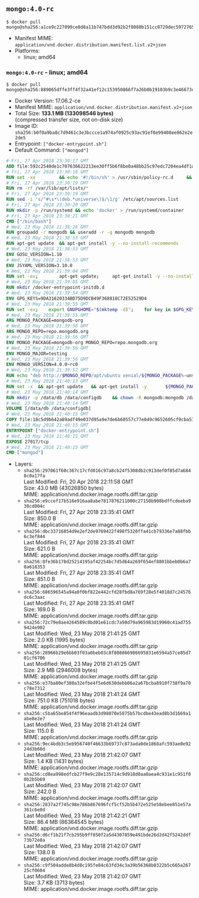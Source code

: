 ## `mongo:4.0-rc`

```console
$ docker pull mongo@sha256:a1ce9c227099ce0d8a11b747bdd3d92b2f8080b151cc0729dec5972765f34de8
```

-	Manifest MIME: `application/vnd.docker.distribution.manifest.list.v2+json`
-	Platforms:
	-	linux; amd64

### `mongo:4.0-rc` - linux; amd64

```console
$ docker pull mongo@sha256:889065dffe3ff4f32a41ef12c153950866f7a26b0b19103b9c3e46673c80ae99
```

-	Docker Version: 17.06.2-ce
-	Manifest MIME: `application/vnd.docker.distribution.manifest.v2+json`
-	Total Size: **133.1 MB (133098546 bytes)**  
	(compressed transfer size, not on-disk size)
-	Image ID: `sha256:b0f0a9ba8c7d9461c3e3bccce1a974af0925c93ac91ef0e99408ee862e2e2de5`
-	Entrypoint: `["docker-entrypoint.sh"]`
-	Default Command: `["mongod"]`

```dockerfile
# Fri, 27 Apr 2018 23:30:17 GMT
ADD file:592c2540de1c707636622213ee30ff5b6f8be0a48bb25c97edc7204ea4df1a81 in / 
# Fri, 27 Apr 2018 23:30:18 GMT
RUN set -xe 		&& echo '#!/bin/sh' > /usr/sbin/policy-rc.d 	&& echo 'exit 101' >> /usr/sbin/policy-rc.d 	&& chmod +x /usr/sbin/policy-rc.d 		&& dpkg-divert --local --rename --add /sbin/initctl 	&& cp -a /usr/sbin/policy-rc.d /sbin/initctl 	&& sed -i 's/^exit.*/exit 0/' /sbin/initctl 		&& echo 'force-unsafe-io' > /etc/dpkg/dpkg.cfg.d/docker-apt-speedup 		&& echo 'DPkg::Post-Invoke { "rm -f /var/cache/apt/archives/*.deb /var/cache/apt/archives/partial/*.deb /var/cache/apt/*.bin || true"; };' > /etc/apt/apt.conf.d/docker-clean 	&& echo 'APT::Update::Post-Invoke { "rm -f /var/cache/apt/archives/*.deb /var/cache/apt/archives/partial/*.deb /var/cache/apt/*.bin || true"; };' >> /etc/apt/apt.conf.d/docker-clean 	&& echo 'Dir::Cache::pkgcache ""; Dir::Cache::srcpkgcache "";' >> /etc/apt/apt.conf.d/docker-clean 		&& echo 'Acquire::Languages "none";' > /etc/apt/apt.conf.d/docker-no-languages 		&& echo 'Acquire::GzipIndexes "true"; Acquire::CompressionTypes::Order:: "gz";' > /etc/apt/apt.conf.d/docker-gzip-indexes 		&& echo 'Apt::AutoRemove::SuggestsImportant "false";' > /etc/apt/apt.conf.d/docker-autoremove-suggests
# Fri, 27 Apr 2018 23:30:19 GMT
RUN rm -rf /var/lib/apt/lists/*
# Fri, 27 Apr 2018 23:30:19 GMT
RUN sed -i 's/^#\s*\(deb.*universe\)$/\1/g' /etc/apt/sources.list
# Fri, 27 Apr 2018 23:30:20 GMT
RUN mkdir -p /run/systemd && echo 'docker' > /run/systemd/container
# Fri, 27 Apr 2018 23:30:21 GMT
CMD ["/bin/bash"]
# Wed, 23 May 2018 21:38:28 GMT
RUN groupadd -r mongodb && useradd -r -g mongodb mongodb
# Wed, 23 May 2018 21:38:53 GMT
RUN apt-get update 	&& apt-get install -y --no-install-recommends 		ca-certificates 		jq 		numactl 	&& rm -rf /var/lib/apt/lists/*
# Wed, 23 May 2018 21:38:53 GMT
ENV GOSU_VERSION=1.10
# Wed, 23 May 2018 21:38:53 GMT
ENV JSYAML_VERSION=3.10.0
# Wed, 23 May 2018 21:39:04 GMT
RUN set -ex; 		apt-get update; 	apt-get install -y --no-install-recommends 		wget 	; 	rm -rf /var/lib/apt/lists/*; 		dpkgArch="$(dpkg --print-architecture | awk -F- '{ print $NF }')"; 	wget -O /usr/local/bin/gosu "https://github.com/tianon/gosu/releases/download/$GOSU_VERSION/gosu-$dpkgArch"; 	wget -O /usr/local/bin/gosu.asc "https://github.com/tianon/gosu/releases/download/$GOSU_VERSION/gosu-$dpkgArch.asc"; 	export GNUPGHOME="$(mktemp -d)"; 	gpg --keyserver ha.pool.sks-keyservers.net --recv-keys B42F6819007F00F88E364FD4036A9C25BF357DD4; 	gpg --batch --verify /usr/local/bin/gosu.asc /usr/local/bin/gosu; 	rm -r "$GNUPGHOME" /usr/local/bin/gosu.asc; 	chmod +x /usr/local/bin/gosu; 	gosu nobody true; 		wget -O /js-yaml.js "https://github.com/nodeca/js-yaml/raw/${JSYAML_VERSION}/dist/js-yaml.js"; 		apt-get purge -y --auto-remove wget
# Wed, 23 May 2018 21:39:05 GMT
RUN mkdir /docker-entrypoint-initdb.d
# Wed, 23 May 2018 21:39:54 GMT
ENV GPG_KEYS=9DA31620334BD75D9DCB49F368818C72E52529D4
# Wed, 23 May 2018 21:39:55 GMT
RUN set -ex; 	export GNUPGHOME="$(mktemp -d)"; 	for key in $GPG_KEYS; do 		gpg --keyserver ha.pool.sks-keyservers.net --recv-keys "$key"; 	done; 	gpg --export $GPG_KEYS > /etc/apt/trusted.gpg.d/mongodb.gpg; 	rm -r "$GNUPGHOME"; 	apt-key list
# Wed, 23 May 2018 21:39:55 GMT
ARG MONGO_PACKAGE=mongodb-org
# Wed, 23 May 2018 21:39:56 GMT
ARG MONGO_REPO=repo.mongodb.org
# Wed, 23 May 2018 21:39:56 GMT
ENV MONGO_PACKAGE=mongodb-org MONGO_REPO=repo.mongodb.org
# Wed, 23 May 2018 21:39:56 GMT
ENV MONGO_MAJOR=testing
# Wed, 23 May 2018 21:39:56 GMT
ENV MONGO_VERSION=4.0.0~rc0
# Wed, 23 May 2018 21:39:57 GMT
RUN echo "deb http://$MONGO_REPO/apt/ubuntu xenial/${MONGO_PACKAGE%-unstable}/$MONGO_MAJOR multiverse" | tee "/etc/apt/sources.list.d/${MONGO_PACKAGE%-unstable}.list"
# Wed, 23 May 2018 21:40:13 GMT
RUN set -x 	&& apt-get update 	&& apt-get install -y 		${MONGO_PACKAGE}=$MONGO_VERSION 		${MONGO_PACKAGE}-server=$MONGO_VERSION 		${MONGO_PACKAGE}-shell=$MONGO_VERSION 		${MONGO_PACKAGE}-mongos=$MONGO_VERSION 		${MONGO_PACKAGE}-tools=$MONGO_VERSION 	&& rm -rf /var/lib/apt/lists/* 	&& rm -rf /var/lib/mongodb 	&& mv /etc/mongod.conf /etc/mongod.conf.orig
# Wed, 23 May 2018 21:40:14 GMT
RUN mkdir -p /data/db /data/configdb 	&& chown -R mongodb:mongodb /data/db /data/configdb
# Wed, 23 May 2018 21:40:14 GMT
VOLUME [/data/db /data/configdb]
# Wed, 23 May 2018 21:40:15 GMT
COPY file:18c5d9b642a89adf49e037d95a9e7de6b60557c77e049c9652605cf9cba57df9 in /usr/local/bin/ 
# Wed, 23 May 2018 21:40:15 GMT
ENTRYPOINT ["docker-entrypoint.sh"]
# Wed, 23 May 2018 21:40:15 GMT
EXPOSE 27017/tcp
# Wed, 23 May 2018 21:40:15 GMT
CMD ["mongod"]
```

-	Layers:
	-	`sha256:297061f60c367c17cfd016c97a8cb24f5308db2c913def0f85d7a6848c0a17fa`  
		Last Modified: Fri, 20 Apr 2018 22:11:58 GMT  
		Size: 43.0 MB (43026850 bytes)  
		MIME: application/vnd.docker.image.rootfs.diff.tar.gzip
	-	`sha256:e9ccef17b516e916aa8abe7817876211000c27150b908bdffcdeeba938cd004c`  
		Last Modified: Fri, 27 Apr 2018 23:35:41 GMT  
		Size: 850.0 B  
		MIME: application/vnd.docker.image.rootfs.diff.tar.gzip
	-	`sha256:dbc33716854d9e2ef2de9769422f498f5320ffa41cb79336e7a88fbb6c3ef844`  
		Last Modified: Fri, 27 Apr 2018 23:35:41 GMT  
		Size: 621.0 B  
		MIME: application/vnd.docker.image.rootfs.diff.tar.gzip
	-	`sha256:8fe36b178d25214195af42254bc7d5d64a269f654ef8801bbeb0b6a70a618353`  
		Last Modified: Fri, 27 Apr 2018 23:35:41 GMT  
		Size: 851.0 B  
		MIME: application/vnd.docker.image.rootfs.diff.tar.gzip
	-	`sha256:686596545a94a0f0bf822e442cfd28fbd8a769f28e5f4018d7c24576dc6c3aac`  
		Last Modified: Fri, 27 Apr 2018 23:35:41 GMT  
		Size: 169.0 B  
		MIME: application/vnd.docker.image.rootfs.diff.tar.gzip
	-	`sha256:72c79e8ae4264589c0bd01e61cdc7a98d79a965983d19960c41ad7559424e902`  
		Last Modified: Wed, 23 May 2018 21:41:25 GMT  
		Size: 2.0 KB (1995 bytes)  
		MIME: application/vnd.docker.image.rootfs.diff.tar.gzip
	-	`sha256:28966b29e6bb03f03a0beb03c8f808866986695831e6594a57ce85d701cf6706`  
		Last Modified: Wed, 23 May 2018 21:41:25 GMT  
		Size: 2.9 MB (2946008 bytes)  
		MIME: application/vnd.docker.image.rootfs.diff.tar.gzip
	-	`sha256:e37ba80ef380a32efbe4f5e6d630debb06a2a67bcba8910f738f9a70c78e7312`  
		Last Modified: Wed, 23 May 2018 21:41:24 GMT  
		Size: 751.0 KB (751018 bytes)  
		MIME: application/vnd.docker.image.rootfs.diff.tar.gzip
	-	`sha256:c5ba65be854f4f96eaadb3d98070e5875b57bcdbe43ead8b3d1669a1abe8e2e7`  
		Last Modified: Wed, 23 May 2018 21:41:24 GMT  
		Size: 115.0 B  
		MIME: application/vnd.docker.image.rootfs.diff.tar.gzip
	-	`sha256:9ec4bdb3c5eb956740f46633b69737c873ada0de1868afc593ae0e9224d3b60d`  
		Last Modified: Wed, 23 May 2018 21:42:07 GMT  
		Size: 1.4 KB (1431 bytes)  
		MIME: application/vnd.docker.image.rootfs.diff.tar.gzip
	-	`sha256:cd8ea998edfcb27f9e9c28e135714c9d918d0aa0aea4c931e1c951f00b2b5b69`  
		Last Modified: Wed, 23 May 2018 21:42:07 GMT  
		Size: 242.0 B  
		MIME: application/vnd.docker.image.rootfs.diff.tar.gzip
	-	`sha256:2837a2f745c98e786b867696fcf5cf52b5b472e525e58ebee851e57a361c6e0d`  
		Last Modified: Wed, 23 May 2018 21:42:21 GMT  
		Size: 86.4 MB (86364545 bytes)  
		MIME: application/vnd.docker.image.rootfs.diff.tar.gzip
	-	`sha256:d6cf1b21f7cb295b9ff850f2a5d4307859e491bde26d2d42f5242ddf73b72e8a`  
		Last Modified: Wed, 23 May 2018 21:42:07 GMT  
		Size: 138.0 B  
		MIME: application/vnd.docker.image.rootfs.diff.tar.gzip
	-	`sha256:c9f504adde8b4d8c195fe84c63fd34c3a39b56368b0322b5c665a26725cf0604`  
		Last Modified: Wed, 23 May 2018 21:42:07 GMT  
		Size: 3.7 KB (3713 bytes)  
		MIME: application/vnd.docker.image.rootfs.diff.tar.gzip
